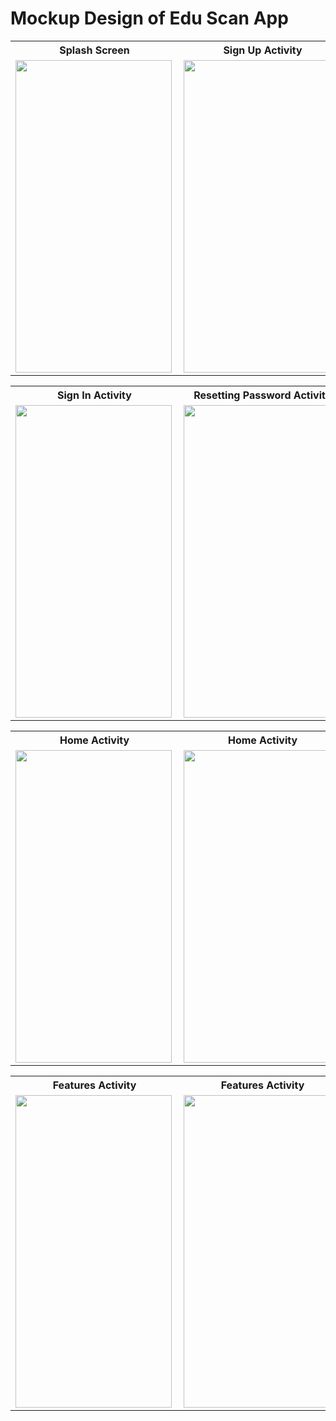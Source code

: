 # Mockup Design of Edu Scan App
<table>
  <tr><th>Splash Screen</th><th>Sign Up Activity</th></tr>
  <tr><td><img align="left" alt="" height="500" width="250" src="https://github.com/Nushrat-Tarmin-Meem/System_Project_Edu_Scan_App/assets/127888834/7a1fc12b-3b26-4003-9840-89d6a1408e32" ></td>
<td><img align="left" alt="" height="500" width="250" src="https://github.com/Nushrat-Tarmin-Meem/System_Project_Edu_Scan_App/assets/127888834/a1eeab5f-ea5b-46f8-b134-375f1c1f6b48" ></td>
</table>
<table>
  <tr><th>Sign In Activity</th><th>Resetting Password Activity</th></tr>
  <tr><td><img align="left" alt="" height="500" width="250" src="https://github.com/Nushrat-Tarmin-Meem/System_Project_Edu_Scan_App/assets/127888834/064606d3-2436-4320-b231-4377b04a78ad" ></td>
<td><img align="left" alt="" height="500" width="250" src="https://github.com/Nushrat-Tarmin-Meem/System_Project_Edu_Scan_App/assets/127888834/7380ad53-d368-469a-a7df-68316d1ed995" ></td>
</table>
<table>
  <tr><th>Home Activity</th><th>Home Activity</th></tr>
  <tr><td><img align="left" alt="" height="500" width="250" src="https://github.com/Nushrat-Tarmin-Meem/System_Project_Edu_Scan_App/assets/127888834/49748c77-fb3e-476b-8343-b16e3215e62e" ></td>
<td><img align="left" alt="" height="500" width="250" src="https://github.com/Nushrat-Tarmin-Meem/System_Project_Edu_Scan_App/assets/127888834/f2507af8-9c1f-4fca-816b-86a0856e1836" ></td>
</table>
<table>
  <tr><th>Features Activity</th><th>Features Activity</th></tr>
  <tr><td><img align="left" alt="" height="500" width="250" src="https://github.com/Nushrat-Tarmin-Meem/System_Project_Edu_Scan_App/assets/127888834/5c5422c4-169d-43f2-8196-2585bac7131d" ></td>
<td><img align="left" alt="" height="500" width="250" src="https://github.com/Nushrat-Tarmin-Meem/System_Project_Edu_Scan_App/assets/127888834/efe1367f-0606-4f1c-a2fa-911bce40aa79" ></td>
</table>

